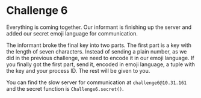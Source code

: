 # Challenge 6

Everything is coming together. Our informant is finishing up the server and added
our secret emoji language for communication. 

The informant broke the final key into two parts. The first part is a key with
the length of seven characters. Instead of sending a plain number, as we did
in the previous challenge, we need to encode it in our emoji language. If you
finally got the first part, send it, encoded in emoji language, a tuple with
the key and your process ID. The rest will be given to you.

You can find the slow server for communication at `challenge6@10.31.161` and the
secret function is `Challenge6.secret()`.
